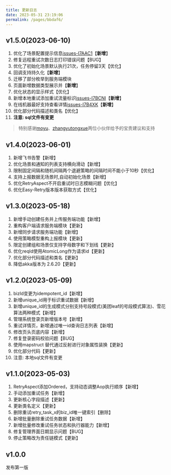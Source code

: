 ```yaml
---
title: 更新日志
date: 2023-05-31 23:19:06
permalink: /pages/bbdaf6/
---
```


## v1.5.0(2023-06-10)
1. 优化了场景配置提示信息[issues-I7AAC1](https://gitee.com/aizuda/easy-retry/issues/I7AAC1)【**新增**】
2. 修复远程重试次数日志打印错误问题【BUG】
3. 优化了初始化场景默认执行21次，任务停留3天【优化】
4. 回调支持持久化【**新增**】
5. 迁移了部分枚举到服务端模块
6. 页面新增数据类型展示并【**新增**】
7. 优化状态的显示样式【优化】
8. 新增本地重试添加重试流量标识[issues-I7BCNI](https://gitee.com/aizuda/easy-retry/issues/I7BCNI)【**新增**】
9. 在线机器最好支持查看详情[issues-I7B4XK](https://gitee.com/aizuda/easy-retry/issues/I7B4XK)【**新增**】
10. 优化部分代码描述和类名【优化】
11. **注意: sql文件有变更**
> 特别感谢[moyu](https://gitee.com/moyucoder)、[zhangyutongxue](https://gitee.com/zhangyutongxue)两位小伙伴给予的宝贵建议和支持

## v1.4.0(2023-06-01)
1. 新增飞书告警【新增】
2. 优化场景和通知的列表支持横向滑动【新增】
3. 限制固定间隔和随机间隔两个退避策略的间隔时间不能小于10秒【优化】
4. 支持上报数据无场景时,自动初始化场景【新增】
5. 优化RetryAspect不开启重试时日志模糊问题【优化】
6. 优化Easy-Retry版本版本获取方式【优化】

## v1.3.0(2023-05-18)

1. 新增手动创建任务并上传服务端功能【新增】
2. 重构客户端请求服务端模块【更新】
3. 新增同步请求服务端功能【新增】
4. 使用策略模型重构上报模块【更新】
5. 限定创建组和场景仅支持字母数字和下划线【更新】
6. 优化reqId使用AtomicLong作为请求id【更新】
7. 优化部分代码描述和类名【更新】
8. 降低akka版本为 2.6.20【更新】

## v1.2.0(2023-05-09)

1. bizId变更为idempotent_id【新增】
2. 新增unique_id用于标识重试数据【新增】
3. 新增unique_id的生成模式分别支持号段模式(美团leaf的号段模式算法)、雪花算法两种模式【新增】
4. 管理系统登录页新增版本号【新增】
5. 重试详情页，新增通过唯一id查询日志列表【新增】
6. 修改页头页底内容【新增】
7. 修复登录密码校验问题【BUG】
8. 使用mapstruct 替代通过反射进行对象属性装换【更新】
9. 优化部分代码【更新】
10. 注意: 本地sql文件有变更

## v1.1.0(2023-05-03)

1. RetryAspect添加Ordered，支持动态调整Aop执行顺序【新增】
2. 手动添加重试任务【新增】
3. 更新核心字段描述【更新】
4. 更新类名定义【更新】
5. 删除重试retry_task_x的biz_id唯一键索引【删除】
6. 新增批量删除重试任务数据【新增】
7. 新增批量修改重试任务状态和执行器能力【新增】
8. 修复管理界面日期显示问题【BUG】
9. 停止策略改为责任链模式【更新】

## v1.0.0
发布第一版
